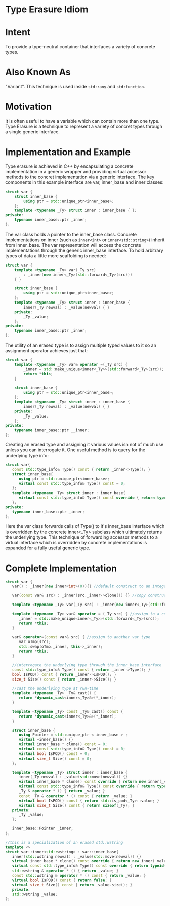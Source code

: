 # Type Erasure Idiom

Intent
===
To provide a type-neutral container that interfaces a variety of concrete types.

Also Known As
===
"Variant". This technique is used inside `std::any` and `std:function`.

Motivation
===
It is often useful to have a variable which can contain more than one type. Type Erasure is a technique to represent a variety of concret types through a single generic interface.

Implementation and Example
===
Type erasure is achieved in C++  by encapsulating a concrete implementation in a generic wrapper and providing virtual accessor methods to the concret implementation via a generic interface.
The key components in this example interface are var, inner_base and inner classes:
```c++ {.numberLines}
struct var {
    struct inner_base {
        using ptr = std::unique_ptr<inner_base>;
    };
    template <typename _Ty> struct inner : inner_base { };
private:
    typename inner_base::ptr _inner;
};
```
The var class holds a pointer to the inner_base class. Concrete implementations on inner (such as `inner<int>` or `inner<std::string>`) inherit from inner_base. The var representation will access the concrete implementations through the generic inner_base interface. To hold arbitrary types of data a little more scaffolding is needed:
```c++ {.numberLines}
struct var {
    template <typename _Ty> var(_Ty src)
        : _inner(new inner<_Ty>(std::forward<_Ty>(src)))
    { }

    struct inner_base {
        using ptr = std::unique_ptr<inner_base>;
    };
    template <typename _Ty> struct inner : inner_base {
        inner(_Ty newval) : _value(newval) { }
    private:
        _Ty _value;
    };
private:
    typename inner_base::ptr _inner;
};
```
The utility of an erased type is to assign multiple typed values to it so an assignment operator achieves just that:
```c++ {.numberLines}
struct var {
    template <typename _Ty> var& operator =(_Ty src) {
        _inner = std::make_unique<inner<_Ty>>(std::forward<_Ty>(src));
        return *this;
    }

    struct inner_base {
        using ptr = std::unique_ptr<inner_base>;
    };
    template <typename _Ty> struct inner : inner_base {
        inner(_Ty newval) : _value(newval) { }
    private:
        _Ty _value;
    };
private:
    typename inner_base::ptr __inner;
};
```

Creating an erased type and assigning it various values isn not of much use unless you can interrogate it. One useful method is to query for the underlying type info:
```c++ {.numberLines}
struct var{
   const std::type_info& Type() const { return _inner->Type(); }
   struct inner_base{
      using ptr = std::unique_ptr<inner_base>;
      virtual const std::type_info& Type() const = 0;
   };
   template <typename _Ty> struct inner : inner_base{
      virtual const std::type_info& Type() const override { return typeid(_Ty); }
   };
private:
   typename inner_base::ptr _inner;
};
```
Here the var class forwards calls of Type() to it's inner_base interface which is overridden by the concrete inner<_Ty> subclass which ultimately returns the underlying type. This technique of forwarding accessor methods to a virtual interface which is overridden by concrete implementations is expanded for a fully useful generic type.

Complete Implementation
===
```c++ {.numberLines}
struct var {
   var() : _inner(new inner<int>(0)){} //default construct to an integer

   var(const var& src) : _inner(src._inner->clone()) {} //copy constructor calls clone method of concrete type

   template <typename _Ty> var(_Ty src) : _inner(new inner<_Ty>(std::forward<_Ty>(src))) {}

   template <typename _Ty> var& operator = (_Ty src) { //assign to a concrete type
      _inner = std::make_unique<inner<_Ty>>(std::forward<_Ty>(src));
      return *this;
   }

   var& operator=(const var& src) { //assign to another var type
      var oTmp(src);
      std::swap(oTmp._inner, this->_inner);
      return *this;
   }

   //interrogate the underlying type through the inner_base interface
   const std::type_info& Type() const { return _inner->Type(); }
   bool IsPOD() const { return _inner->IsPOD(); }
   size_t Size() const { return _inner->Size(); }

   //cast the underlying type at run-time
   template <typename _Ty> _Ty& cast() {
      return *dynamic_cast<inner<_Ty>&>(*_inner);
   }

   template <typename _Ty> const _Ty& cast() const {
      return *dynamic_cast<inner<_Ty>&>(*_inner);
   }

   struct inner_base {
      using Pointer = std::unique_ptr < inner_base > ;
      virtual ~inner_base() {}
      virtual inner_base * clone() const = 0;
      virtual const std::type_info& Type() const = 0;
      virtual bool IsPOD() const = 0;
      virtual size_t Size() const = 0;
   };

   template <typename _Ty> struct inner : inner_base {
      inner(_Ty newval) : _value(std::move(newval)) {}
      virtual inner_base * clone() const override { return new inner(_value); }
      virtual const std::type_info& Type() const override { return typeid(_Ty); }
      _Ty & operator * () { return _value; }
      const _Ty & operator * () const { return _value; }
      virtual bool IsPOD() const { return std::is_pod<_Ty>::value; }
      virtual size_t Size() const { return sizeof(_Ty); }
   private:
      _Ty _value;
   };

   inner_base::Pointer _inner;
};

//this is a specialization of an erased std::wstring
template <>
struct var::inner<std::wstring> : var::inner_base{
   inner(std::wstring newval) : _value(std::move(newval)) {}
   virtual inner_base * clone() const override { return new inner(_value); }
   virtual const std::type_info& Type() const override { return typeid(std::wstring); }
   std::wstring & operator * () { return _value; }
   const std::wstring & operator * () const { return _value; }
   virtual bool IsPOD() const { return false; }
   virtual size_t Size() const { return _value.size(); }
   private:
   std::wstring _value;
};
```

